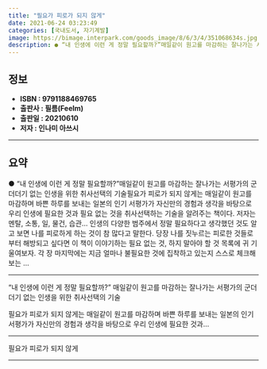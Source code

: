 ```yaml
---
title: "필요가 피로가 되지 않게"
date: 2021-06-24 03:23:49
categories: [국내도서, 자기계발]
image: https://bimage.interpark.com/goods_image/8/6/3/4/351068634s.jpg
description: ● “내 인생에 이런 게 정말 필요할까?”매일같이 원고를 마감하는 잘나가는 서평가의 군더더기 없는 인생을 위한 취사선택의 기술필요가 피로가 되지 않게는 매일같이 원고를 마감하며 바쁜 하루를 보내는 일본의 인기 서평가가 자신만의 경험과 생각을 바탕으로 우리 인생에 필요한 것과 필요 없는
---
```


## **정보**

- **ISBN : 9791188469765**
- **출판사 : 필름(Feelm)**
- **출판일 : 20210610**
- **저자 : 인나미 아쓰시**

------



## **요약**

●  “내 인생에 이런 게 정말 필요할까?”매일같이 원고를 마감하는 잘나가는 서평가의 군더더기 없는 인생을 위한 취사선택의 기술필요가 피로가 되지 않게는 매일같이 원고를 마감하며 바쁜 하루를 보내는 일본의 인기 서평가가 자신만의 경험과 생각을 바탕으로 우리 인생에 필요한 것과 필요 없는 것을 취사선택하는 기술을 알려주는 책이다. 저자는 멘탈, 소통, 일, 물건, 습관… 인생의 다양한 범주에서 정말 필요하다고 생각했던 것도 알고 보면 나를 피로하게 하는 것이 참 많다고 말한다. 당장 나를 짓누르는 피로한 것들로부터 해방되고 싶다면 이 책이 이야기하는 필요 없는 것, 하지 말아야 할 것 목록에 귀 기울여보자. 각 장 마지막에는 지금 얼마나 불필요한 것에 집착하고 있는지 스스로 체크해보는 ...

------

“내 인생에 이런 게 정말 필요할까?”
매일같이 원고를 마감하는 잘나가는 서평가의 
군더더기 없는 인생을 위한 취사선택의 기술

필요가 피로가 되지 않게는 매일같이 원고를 마감하며 바쁜 하루를 보내는 일본의 인기 서평가가 자신만의 경험과 생각을 바탕으로 우리 인생에 필요한 것과... 

------


필요가 피로가 되지 않게 

------


